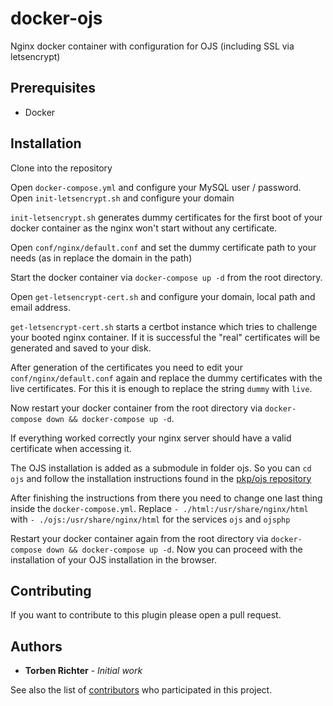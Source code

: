 # docker-ojs
Nginx docker container with configuration for OJS (including SSL via letsencrypt)

## Prerequisites
- Docker

## Installation
Clone into the repository

Open `docker-compose.yml` and configure your MySQL user / password.
Open `init-letsencrypt.sh` and configure your domain

`init-letsencrypt.sh` generates dummy certificates for the first boot of your docker container as the nginx won't start without any certificate.

Open `conf/nginx/default.conf` and set the dummy certificate path to your needs (as in replace the domain in the path)

Start the docker container via `docker-compose up -d` from the root directory.

Open `get-letsencrypt-cert.sh` and configure your domain, local path and email address.

`get-letsencrypt-cert.sh` starts a certbot instance which tries to challenge your booted nginx container. If it is successful the "real" certificates will be generated and saved to your disk.

After generation of the certificates you need to edit your `conf/nginx/default.conf` again and replace the dummy certificates with the live certificates. 
For this it is enough to replace the string `dummy` with `live`.

Now restart your docker container from the root directory via `docker-compose down && docker-compose up -d`.

If everything worked correctly your nginx server should have a valid certificate when accessing it.

The OJS installation is added as a submodule in folder ojs.
So you can `cd ojs` and follow the installation instructions found in the [pkp/ojs repository](http://github.com/pkp/ojs)

After finishing the instructions from there you need to change one last thing inside the `docker-compose.yml`.
Replace `- ./html:/usr/share/nginx/html` with `- ./ojs:/usr/share/nginx/html` for the services `ojs` and `ojsphp`

Restart your docker container again from the root directory via `docker-compose down && docker-compose up -d`.
Now you can proceed with the installation of your OJS installation in the browser.

## Contributing

If you want to contribute to this plugin please open a pull request.

## Authors

* **Torben Richter** - *Initial work*

See also the list of [contributors](https://github.com/KRONWALLED1134/docker-ojs/contributors) who participated in this project.